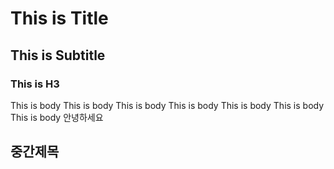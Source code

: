 # This is Title

## This is Subtitle

### This is H3

This is body
This is body
This is body
This is body
This is body
This is body
This is body
안녕하세요

## 중간제목

